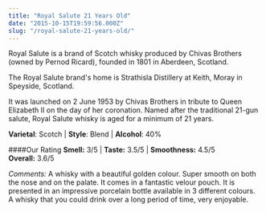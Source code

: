 ```yaml
---
title: "Royal Salute 21 Years Old"
date: "2015-10-15T19:59:56.000Z"
slug: "/royal-salute-21-years-old/"
---
```

Royal Salute is a brand of Scotch whisky produced by Chivas Brothers (owned by Pernod Ricard), founded in 1801 in Aberdeen, Scotland. 

The Royal Salute brand's home is Strathisla Distillery at Keith, Moray in Speyside, Scotland. 

It was launched on 2 June 1953 by Chivas Brothers in tribute to Queen Elizabeth II on the day of her coronation. Named after the traditional 21-gun salute, Royal Salute whisky is aged for a minimum of 21 years.

**Varietal**: Scotch | **Style**: Blend | **Alcohol**: 40%

####Our Rating
**Smell:** 3/5 | **Taste:** 3.5/5 | **Smoothness:** 4.5/5   
**Overall:** 3.6/5 

*Comments:* A whisky with a beautiful golden colour. Super smooth on both the nose and on the palate. It comes in a fantastic velour pouch. It is presented in an impressive porcelain bottle available in 3 different colours. A whisky that you could drink over a long period of time, very enjoyable. 
    